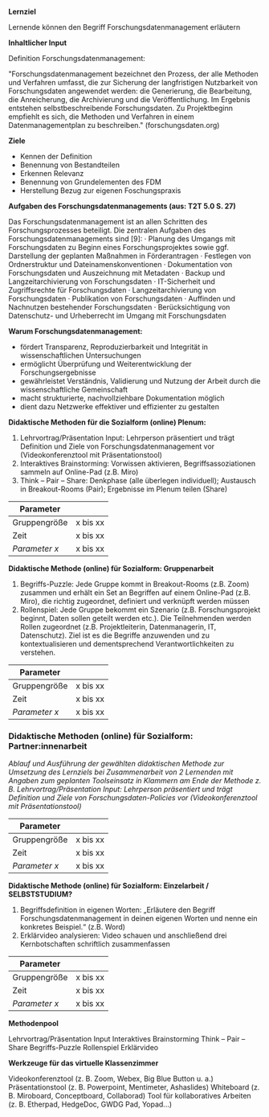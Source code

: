 **Lernziel**

Lernende können den Begriff Forschungsdatenmanagement erläutern

**Inhaltlicher Input**

Definition Forschungsdatenmanagement:
       
"Forschungsdatenmanagement bezeichnet den Prozess, der alle Methoden und Verfahren umfasst, die zur Sicherung der langfristigen Nutzbarkeit von Forschungsdaten angewendet werden: die Generierung, die Bearbeitung, die Anreicherung, die Archivierung und die Veröffentlichung. Im Ergebnis entstehen selbstbeschreibende Forschungsdaten. Zu Projektbeginn empfiehlt es sich, die Methoden und Verfahren in einem Datenmanagementplan zu beschreiben." (forschungsdaten.org)

**Ziele**

- Kennen der Definition
- Benennung von Bestandteilen
- Erkennen Relevanz
- Benennung von Grundelementen des FDM 
- Herstellung Bezug zur eigenen Foschungspraxis

**Aufgaben des Forschungsdatenmanagements (aus: T2T 5.0 S. 27)**

Das Forschungsdatenmanagement ist an allen Schritten des Forschungsprozesses beteiligt.
Die zentralen Aufgaben des Forschungsdatenmanagements sind [9]:
·       Planung des Umgangs mit Forschungsdaten zu Beginn eines Forschungsprojektes sowie ggf. Darstellung der geplanten Maßnahmen in Förderantragen
·       Festlegen von Ordnerstruktur und Dateinamenskonventionen
·       Dokumentation von Forschungsdaten und Auszeichnung mit Metadaten
·       Backup und Langzeitarchivierung von Forschungsdaten
·       IT-Sicherheit und Zugriffsrechte für Forschungsdaten
·       Langzeitarchivierung von Forschungsdaten
·       Publikation von Forschungsdaten
·       Auffinden und Nachnutzen bestehender Forschungsdaten
·       Berücksichtigung von Datenschutz- und Urheberrecht im Umgang mit Forschungsdaten
       
       
**Warum Forschungsdatenmanagement:**
           
- fördert Transparenz, Reproduzierbarkeit und Integrität in wissenschaftlichen Untersuchungen
- ermöglicht Überprüfung und Weiterentwicklung der Forschungsergebnisse
- gewährleistet Verständnis, Validierung und Nutzung der Arbeit durch die wissenschaftliche Gemeinschaft
- macht strukturierte, nachvollziehbare Dokumentation möglich
- dient dazu Netzwerke effektiver und effizienter zu gestalten

**Didaktische Methoden für die Sozialform (online) Plenum:**

1. Lehrvortrag/Präsentation Input: Lehrperson präsentiert und trägt Definition und Ziele von Forschungsdatenmanagement vor (Videokonferenztool mit Präsentationstool)
2. Interaktives Brainstorming: Vorwissen aktivieren, Begriffsassoziationen sammeln auf Online-Pad (z.B. Miro)
3. Think – Pair – Share: Denkphase (alle überlegen individuell); Austausch in Breakout-Rooms (Pair); Ergebnisse im Plenum teilen (Share)

| Parameter        |          |
| ------------     | -------- |
| Gruppengröße     | x bis xx |
| Zeit             | x bis xx |
| *Parameter x*    | x bis xx |

**Didaktische Methode (online) für Sozialform: Gruppenarbeit**

1. Begriffs-Puzzle: Jede Gruppe kommt in Breakout-Rooms (z.B. Zoom) zusammen und erhält ein Set an Begriffen auf einem Online-Pad (z.B. Miro), die richtig zugeordnet, definiert und verknüpft werden müssen
2. Rollenspiel: Jede Gruppe bekommt ein Szenario (z.B. Forschungsprojekt beginnt, Daten sollen geteilt werden etc.). Die Teilnehmenden werden Rollen zugeordnet (z.B. Projektleiterin, Datenmanagerin, IT, Datenschutz). Ziel ist es die Begriffe anzuwenden und zu kontextualisieren und dementsprechend Verantwortlichkeiten zu verstehen.

| Parameter        |          |
| ------------     | -------- |
| Gruppengröße     | x bis xx |
| Zeit             | x bis xx |
| *Parameter x*    | x bis xx |

### Didaktische Methoden (online) für Sozialform: Partner:innenarbeit
_Ablauf und Ausführung der gewählten didaktischen Methode zur Umsetzung des Lernziels bei Zusammenarbeit von 2 Lernenden mit Angaben zum geplanten Toolseinsatz in Klammern am Ende der Methode z. B. Lehrvortrag/Präsentation Input: Lehrperson präsentiert und trägt Definition und Ziele von Forschungsdaten-Policies vor (Videokonferenztool mit Präsentationstool)_

| Parameter        |          |
| ------------     | -------- |
| Gruppengröße     | x bis xx |
| Zeit             | x bis xx |
| *Parameter x*    | x bis xx |

**Didaktische Methode (online) für Sozialform: Einzelarbeit / SELBSTSTUDIUM?**

1. Begriffsdefinition in eigenen Worten: „Erläutere den Begriff Forschungsdatenmanagement in deinen eigenen Worten und nenne ein konkretes Beispiel.“ (z.B. Word)
2. Erklärvideo analysieren: Video schauen und anschließend drei Kernbotschaften schriftlich zusammenfassen

| Parameter        |          |
| ------------     | -------- |
| Gruppengröße     | x bis xx |
| Zeit             | x bis xx |
| *Parameter x*    | x bis xx |

**Methodenpool**

Lehrvortrag/Präsentation Input
Interaktives Brainstorming
Think – Pair – Share
Begriffs-Puzzle
Rollenspiel
Erklärvideo

**Werkzeuge für das virtuelle Klassenzimmer**

Videokonferenztool (z. B. Zoom, Webex, Big Blue Button u. a.)
Präsentationstool (z. B. Powerpoint, Mentimeter, Ashaslides)
Whiteboard (z. B. Miroboard, Conceptboard, Collaborad)
Tool für kollaboratives Arbeiten (z. B. Etherpad, HedgeDoc, GWDG Pad, Yopad...)


